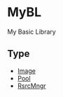 # MyBL

My Basic Library

## Type

- [Image](include/MyBL/Image.h)
- [Pool](include/MyBL/Pool.h)
- [RsrcMngr](RsrcMngr.h) 

